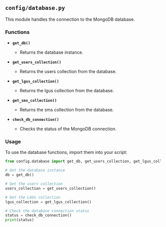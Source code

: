 ## `config/database.py`

This module handles the connection to the MongoDB database.

### Functions

- **`get_db()`**
  - Returns the database instance.

- **`get_users_collection()`**
  - Returns the users collection from the database.

- **`get_lgus_collection()`**
  - Returns the lgus collection from the database.

- **`get_sms_collection()`**
  - Returns the sms collection from the database.

- **`check_db_connection()`**
  - Checks the status of the MongoDB connection.

### Usage

To use the database functions, import them into your script:

```python
from config.database import get_db, get_users_collection, get_lgus_collection, check_db_connection

# Get the database instance
db = get_db()

# Get the users collection
users_collection = get_users_collection()

# Get the LGUs collection
lgus_collection = get_lgus_collection()

# Check the database connection status
status = check_db_connection()
print(status)
```
